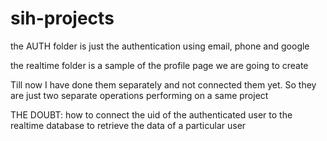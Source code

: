 # sih-projects

the AUTH folder is just the authentication using email, phone and google

the realtime folder is a sample of the profile page we are going to create

Till now I have done them separately and not connected them yet. So they are just two separate operations performing on a same project

THE DOUBT: how to connect the uid of the authenticated user to the realtime database to retrieve the data of a particular user
